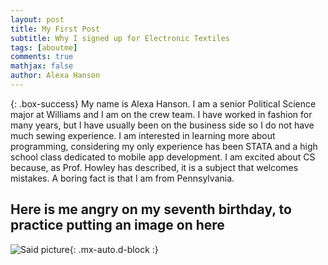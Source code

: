 ```yaml
---
layout: post
title: My First Post
subtitle: Why I signed up for Electronic Textiles
tags: [aboutme]
comments: true
mathjax: false
author: Alexa Hanson
---
```


{: .box-success}
My name is Alexa Hanson. I am a senior Political Science major at Williams and I am on the crew team. I have worked in fashion for many years, but I have usually been on the business side so I do not have much sewing experience. I am interested in learning more about programming, considering my only experience has been STATA and a high school class dedicated to mobile app development. I am excited about CS because, as Prof. Howley has described, it is a subject that welcomes mistakes. A boring fact is that I am from Pennsylvania.

## Here is me angry on my seventh birthday, to practice putting an image on here



![Said picture](https://alexahanson22-ui.com/assets/img/sevenbday.jpeg){: .mx-auto.d-block :}



